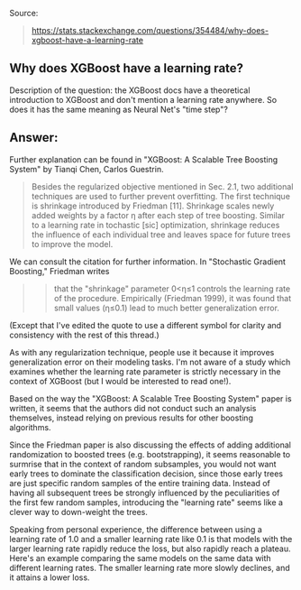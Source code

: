 Source:
> https://stats.stackexchange.com/questions/354484/why-does-xgboost-have-a-learning-rate

## Why does XGBoost have a learning rate?

Description of the question: the XGBoost docs have a theoretical introduction to XGBoost and don't mention a learning rate anywhere. So 
does it has the same meaning as Neural Net's "time step"?

## Answer:

Further explanation can be found in "XGBoost: A Scalable Tree Boosting System" by Tianqi Chen, Carlos Guestrin.

> Besides the regularized objective mentioned in Sec. 2.1, two additional techniques are used to further prevent overfitting. 
> The first technique is shrinkage introduced by Friedman [11]. 
> Shrinkage scales newly added weights by a factor η after each step of tree boosting. 
> Similar to a learning rate in tochastic [sic] optimization, 
> shrinkage reduces the influence of each individual tree and leaves space for future trees to improve the model.

We can consult the citation for further information. In "Stochastic Gradient Boosting," Friedman writes

>> that the "shrinkage" parameter 0<η≤1 controls the learning rate of the procedure.
>> Empirically (Friedman 1999), it was found that small values (η≤0.1) lead to much better generalization error.

(Except that I've edited the quote to use a different symbol for clarity and consistency with the rest of this thread.)

As with any regularization technique, people use it because it improves generalization error on their modeling tasks. 
I'm not aware of a study which examines whether the learning rate parameter is strictly necessary in the context of XGBoost 
(but I would be interested to read one!). 

Based on the way the "XGBoost: A Scalable Tree Boosting System" paper is written, 
it seems that the authors did not conduct such an analysis themselves, 
instead relying on previous results for other boosting algorithms.

Since the Friedman paper is also discussing the effects of adding additional randomization to boosted trees 
(e.g. bootstrapping), it seems reasonable to surmrise that in the context of random subsamples, 
you would not want early trees to dominate the classification decision, 
since those early trees are just specific random samples of the entire training data. 
Instead of having all subsequent trees be strongly influenced by the peculiarities of the first few random samples, 
introducing the "learning rate" seems like a clever way to down-weight the trees.

Speaking from personal experience, 
the difference between using a learning rate of 1.0 and a smaller learning rate like 0.1 is that models 
with the larger learning rate rapidly reduce the loss, 
but also rapidly reach a plateau. 
Here's an example comparing the same models on the same data with different learning rates. 
The smaller learning rate more slowly declines, and it attains a lower loss.

